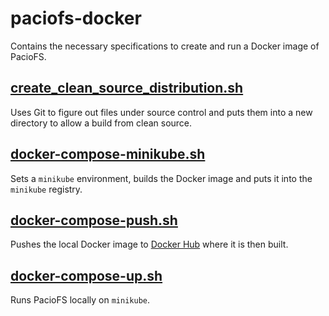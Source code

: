 # paciofs-docker
Contains the necessary specifications to create and run a Docker image of PacioFS.

## [create_clean_source_distribution.sh](./create_clean_source_distribution.sh)
Uses Git to figure out files under source control and puts them into a new directory to allow a build from clean source.

## [docker-compose-minikube.sh](./docker-compose-minikube.sh)
Sets a `minikube` environment, builds the Docker image and puts it into the `minikube` registry.

## [docker-compose-push.sh](./docker-compose-push.sh)
Pushes the local Docker image to [Docker Hub](https://cloud.docker.com/u/paciofs/repository/docker/paciofs/paciofs) where it is then built.

## [docker-compose-up.sh](./docker-compose-up.sh)
Runs PacioFS locally on `minikube`.
